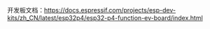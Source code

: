 开发板文档：https://docs.espressif.com/projects/esp-dev-kits/zh_CN/latest/esp32p4/esp32-p4-function-ev-board/index.html